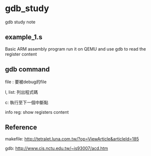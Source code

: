 gdb_study
=========

gdb study note


example_1.s
-----------
Basic ARM assembly program
run it on QEMU and use gdb to read the register content

gdb command
------------

file <machine code file>:  要被debug的file

l, list: 列出程式碼

c: 執行至下一個中斷點

info reg: show registers content

Reference
----------
makefile:
http://tetralet.luna.com.tw/?op=ViewArticle&articleId=185

gdb:
http://www.cis.nctu.edu.tw/~is93007/acd.htm
